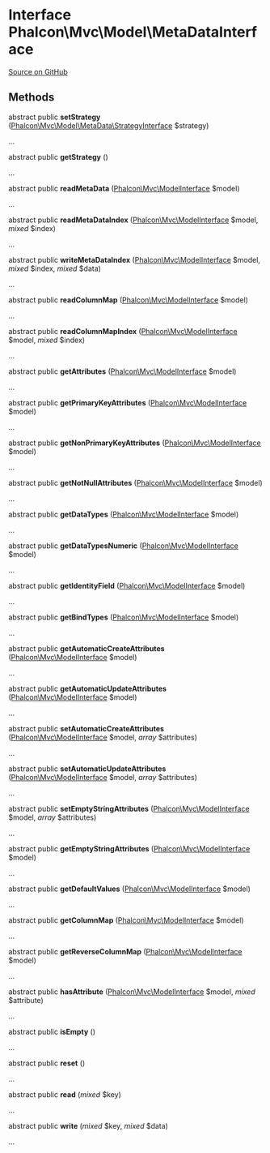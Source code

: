 # Interface **Phalcon\\Mvc\\Model\\MetaDataInterface**

<a href="https://github.com/phalcon/cphalcon/blob/master/phalcon/mvc/model/metadatainterface.zep" class="btn btn-default btn-sm">Source on GitHub</a>

## Methods
abstract public  **setStrategy** ([Phalcon\Mvc\Model\MetaData\StrategyInterface](/[[language]]/[[version]]/api/Phalcon_Mvc_Model_MetaData_StrategyInterface) $strategy)

...


abstract public  **getStrategy** ()

...


abstract public  **readMetaData** ([Phalcon\Mvc\ModelInterface](/[[language]]/[[version]]/api/Phalcon_Mvc_ModelInterface) $model)

...


abstract public  **readMetaDataIndex** ([Phalcon\Mvc\ModelInterface](/[[language]]/[[version]]/api/Phalcon_Mvc_ModelInterface) $model, *mixed* $index)

...


abstract public  **writeMetaDataIndex** ([Phalcon\Mvc\ModelInterface](/[[language]]/[[version]]/api/Phalcon_Mvc_ModelInterface) $model, *mixed* $index, *mixed* $data)

...


abstract public  **readColumnMap** ([Phalcon\Mvc\ModelInterface](/[[language]]/[[version]]/api/Phalcon_Mvc_ModelInterface) $model)

...


abstract public  **readColumnMapIndex** ([Phalcon\Mvc\ModelInterface](/[[language]]/[[version]]/api/Phalcon_Mvc_ModelInterface) $model, *mixed* $index)

...


abstract public  **getAttributes** ([Phalcon\Mvc\ModelInterface](/[[language]]/[[version]]/api/Phalcon_Mvc_ModelInterface) $model)

...


abstract public  **getPrimaryKeyAttributes** ([Phalcon\Mvc\ModelInterface](/[[language]]/[[version]]/api/Phalcon_Mvc_ModelInterface) $model)

...


abstract public  **getNonPrimaryKeyAttributes** ([Phalcon\Mvc\ModelInterface](/[[language]]/[[version]]/api/Phalcon_Mvc_ModelInterface) $model)

...


abstract public  **getNotNullAttributes** ([Phalcon\Mvc\ModelInterface](/[[language]]/[[version]]/api/Phalcon_Mvc_ModelInterface) $model)

...


abstract public  **getDataTypes** ([Phalcon\Mvc\ModelInterface](/[[language]]/[[version]]/api/Phalcon_Mvc_ModelInterface) $model)

...


abstract public  **getDataTypesNumeric** ([Phalcon\Mvc\ModelInterface](/[[language]]/[[version]]/api/Phalcon_Mvc_ModelInterface) $model)

...


abstract public  **getIdentityField** ([Phalcon\Mvc\ModelInterface](/[[language]]/[[version]]/api/Phalcon_Mvc_ModelInterface) $model)

...


abstract public  **getBindTypes** ([Phalcon\Mvc\ModelInterface](/[[language]]/[[version]]/api/Phalcon_Mvc_ModelInterface) $model)

...


abstract public  **getAutomaticCreateAttributes** ([Phalcon\Mvc\ModelInterface](/[[language]]/[[version]]/api/Phalcon_Mvc_ModelInterface) $model)

...


abstract public  **getAutomaticUpdateAttributes** ([Phalcon\Mvc\ModelInterface](/[[language]]/[[version]]/api/Phalcon_Mvc_ModelInterface) $model)

...


abstract public  **setAutomaticCreateAttributes** ([Phalcon\Mvc\ModelInterface](/[[language]]/[[version]]/api/Phalcon_Mvc_ModelInterface) $model, *array* $attributes)

...


abstract public  **setAutomaticUpdateAttributes** ([Phalcon\Mvc\ModelInterface](/[[language]]/[[version]]/api/Phalcon_Mvc_ModelInterface) $model, *array* $attributes)

...


abstract public  **setEmptyStringAttributes** ([Phalcon\Mvc\ModelInterface](/[[language]]/[[version]]/api/Phalcon_Mvc_ModelInterface) $model, *array* $attributes)

...


abstract public  **getEmptyStringAttributes** ([Phalcon\Mvc\ModelInterface](/[[language]]/[[version]]/api/Phalcon_Mvc_ModelInterface) $model)

...


abstract public  **getDefaultValues** ([Phalcon\Mvc\ModelInterface](/[[language]]/[[version]]/api/Phalcon_Mvc_ModelInterface) $model)

...


abstract public  **getColumnMap** ([Phalcon\Mvc\ModelInterface](/[[language]]/[[version]]/api/Phalcon_Mvc_ModelInterface) $model)

...


abstract public  **getReverseColumnMap** ([Phalcon\Mvc\ModelInterface](/[[language]]/[[version]]/api/Phalcon_Mvc_ModelInterface) $model)

...


abstract public  **hasAttribute** ([Phalcon\Mvc\ModelInterface](/[[language]]/[[version]]/api/Phalcon_Mvc_ModelInterface) $model, *mixed* $attribute)

...


abstract public  **isEmpty** ()

...


abstract public  **reset** ()

...


abstract public  **read** (*mixed* $key)

...


abstract public  **write** (*mixed* $key, *mixed* $data)

...


